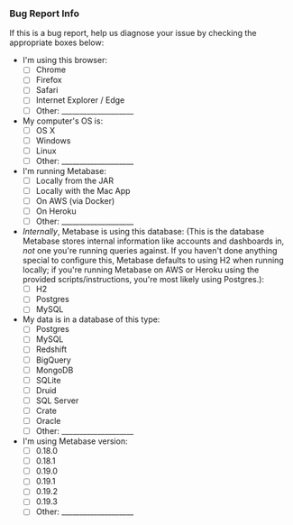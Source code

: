 

### Bug Report Info

If this is a bug report, help us diagnose your issue by checking the appropriate boxes below:

*  I'm using this browser:
   - [ ] Chrome
   - [ ] Firefox
   - [ ] Safari
   - [ ] Internet Explorer / Edge
   - [ ] Other: ____________________
*  My computer's OS is:
   - [ ] OS X
   - [ ] Windows
   - [ ] Linux
   - [ ] Other: ____________________
*  I'm running Metabase:
   - [ ] Locally from the JAR
   - [ ] Locally with the Mac App
   - [ ] On AWS (via Docker)
   - [ ] On Heroku
   - [ ] Other: ____________________
* *Internally*, Metabase is using this database: (This is the database Metabase stores internal information like accounts and dashboards in, *not* one you're running queries against. If you haven't done anything special to configure this, Metabase defaults to using H2 when running locally; if you're running Metabase on AWS or Heroku using the provided scripts/instructions, you're most likely using Postgres.):
   - [ ] H2
   - [ ] Postgres
   - [ ] MySQL
*  My data is in a database of this type:
   - [ ] Postgres
   - [ ] MySQL
   - [ ] Redshift
   - [ ] BigQuery
   - [ ] MongoDB
   - [ ] SQLite
   - [ ] Druid
   - [ ] SQL Server
   - [ ] Crate
   - [ ] Oracle
   - [ ] Other: ____________________
*  I'm using Metabase version:
   - [ ] 0.18.0
   - [ ] 0.18.1
   - [ ] 0.19.0
   - [ ] 0.19.1
   - [ ] 0.19.2
   - [ ] 0.19.3
   - [ ] Other: ____________________
